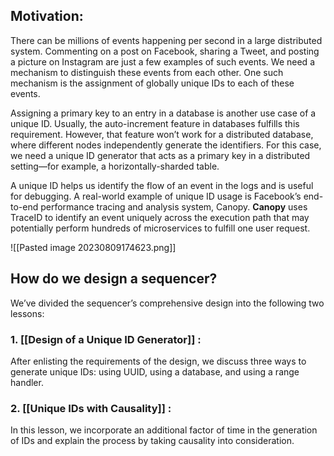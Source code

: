 ## Motivation:

There can be millions of events happening per second in a large distributed system. Commenting on a post on Facebook, sharing a Tweet, and posting a picture on Instagram are just a few examples of such events. We need a mechanism to distinguish these events from each other. One such mechanism is the assignment of globally unique IDs to each of these events.

Assigning a primary key to an entry in a database is another use case of a unique ID. Usually, the auto-increment feature in databases fulfills this requirement. However, that feature won’t work for a distributed database, where different nodes independently generate the identifiers. For this case, we need a unique ID generator that acts as a primary key in a distributed setting—for example, a horizontally-sharded table.

A unique ID helps us identify the flow of an event in the logs and is useful for debugging. A real-world example of unique ID usage is Facebook’s end-to-end performance tracing and analysis system, Canopy. **Canopy** uses TraceID to identify an event uniquely across the execution path that may potentially perform hundreds of microservices to fulfill one user request.

![[Pasted image 20230809174623.png]]

## How do we design a sequencer?
We’ve divided the sequencer’s comprehensive design into the following two lessons:

### 1. **[[Design of a Unique ID Generator]] :** 

After enlisting the requirements of the design, we discuss three ways to generate unique IDs: using UUID, using a database, and using a range handler.
### 2. **[[Unique IDs with Causality]] :** 

In this lesson, we incorporate an additional factor of time in the generation of IDs and explain the process by taking causality into consideration.
